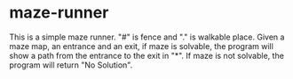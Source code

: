 # maze-runner
This is a simple maze runner. "#" is fence and "." is walkable place. Given a maze map, an entrance and an exit, if maze is solvable, the program will show a path from the entrance to the exit in "*". If maze is not solvable, the program will return "No Solution".
